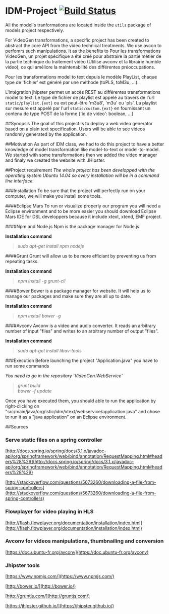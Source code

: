 # IDM-Project [![Build Status](https://travis-ci.org/StephaneMangin/IDM-Project.svg)](https://travis-ci.org/StephaneMangin/IDM-Project)

All the model's tranformations are located inside the ``utils`` package of models project respectively.

For VideoGen transformations, a specific project has been created to abstract the core API from the video technical treatments. We use avcon to perfomrs such manipulations. It as the benefits to 
Pour les transformations VideoGen, un projet spécifique a été créé pour abstraire la partie métier de la partie technique du traitement vidéo (Utilise avconv et la librairie humble video), ce qui améliore la maintenabilité des différentes préoccupations.

Pour les transformations model to text depuis le modèle PlayList, chaque type de 'fichier' est généré par une méthode  (toPLS, toM3u, ...).

L'intégration jhipster permet un accès REST au différentes transformations model to text. Le type de fichier de playlist est appelé au travers de l'url `static/playlist.{ext}` ou ext peut-être 'm3u8', 'm3u' ou 'pls'. La playlist sur mesure est appelé par l'url `static/custom.{ext}` en fournissant un contenu de type POST de la forme {'id de video': boolean, ...}

##Synopsis
The goal of this project is to deploy a web video generator based on a plain text specification. Users will be able to see videos randomly generated by the application.

##Motivation
As part of IDM class, we had to do this project to have a better knowledge of model transformation like model-to-text or model-to-model.
We started with some transformations then we added the video manager and finaly we created the website with JHipster.

##Project requirement
*The whole project has been developped with the operating system Ubuntu 14.04 so every installation will be in a command line interface.*

###Installation
To be sure that the project will perfectly run on your computer, we will make you install some tools.

####Eclipse Mars
To run or visualize properly our program you will need a Eclipse environment and to be more easier you should download Eclipse Mars IDE for DSL developpers because it include xtext, xtend, EMF project.

####Npm and Node.js
Npm is the package manager for Node.js.

**Installation command**

>*sudo apt-get install npm nodejs*

####Grunt
Grunt will allow us to be more efficiant by preventing us from repeating tasks.

**Installation command**

>*npm install -g grunt-cli*

####Bower
Bower is a package manager for website. It will help us to manage our packages and make sure they are all up to date.

**Installation command**

>*npm install bower -g*

####Avconv
Avconv is a video and audio converter. It reads an arbitrary number of input "files" and writes to an arbitrary number of output "files".

**Installation command**

>*sudo apt-get install libav-tools*

###Execution
Before launching the project "Application.java" you have to run some commands

*You need to go in the repository 'VideoGen.WebService'*

>*grunt build*  
*bower -f update*

Once you have executed them, you should able to run the application by right-clicking on "src/main/java/org/istic/idm/xtext/webservice/application.java" and chose to run it as a "java application" on an Eclipse environment.

##Sources

### Serve static files on a spring controller
[http://docs.spring.io/spring/docs/3.1.x/javadoc-api/org/springframework/web/bind/annotation/RequestMapping.html#headers%28%29](http://docs.spring.io/spring/docs/3.1.x/javadoc-api/org/springframework/web/bind/annotation/RequestMapping.html#headers%28%29)

[http://stackoverflow.com/questions/5673260/downloading-a-file-from-spring-controllers](http://stackoverflow.com/questions/5673260/downloading-a-file-from-spring-controllers)

### Flowplayer for video playing in HLS

[http://flash.flowplayer.org/documentation/installation/index.html](http://flash.flowplayer.org/documentation/installation/index.html)

### Avconv for videos manipulations, thumbnailing and conversion

[https://doc.ubuntu-fr.org/avconv](https://doc.ubuntu-fr.org/avconv)

### Jhipster tools

[https://www.npmjs.com/](https://www.npmjs.com/)

[http://bower.io/](http://bower.io/)

[http://gruntjs.com/](http://gruntjs.com/)

[https://jhipster.github.io/](https://jhipster.github.io/)
